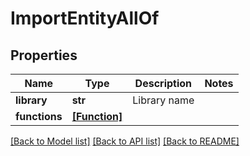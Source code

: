 # ImportEntityAllOf

## Properties
Name | Type | Description | Notes
------------ | ------------- | ------------- | -------------
**library** | **str** | Library name | 
**functions** | [**[Function]**](Function.md) |  | 

[[Back to Model list]](../README.md#documentation-for-models) [[Back to API list]](../README.md#documentation-for-api-endpoints) [[Back to README]](../README.md)



